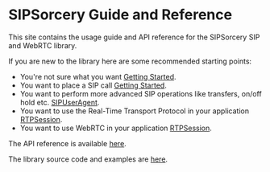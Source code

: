 # **SIPSorcery Guide and Reference**

This site contains the usage guide and API reference for the SIPSorcery SIP and WebRTC library.

If you are new to the library here are some recommended starting points:

 - You're not sure what you want [Getting Started](articles/intro.md).
 - You want to place a SIP call [Getting Started](articles/intro.md).
 - You want to perform more advanced SIP operations like transfers, on/off hold etc. [SIPUserAgent](articles/sipuseragent.md).
 - You want to use the Real-Time Transport Protocol in your application [RTPSession](articles/rtpsession.md).
 - You want to use WebRTC in your application [RTPSession](articles/webrtcsession.md).

The API reference is available [here](api/index.md).

The library source code and examples are [here](https://github.com/sipsorcery/sipsorcery).
